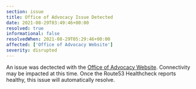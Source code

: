 ```yaml
---
section: issue
title: Office of Advocacy Issue Detected
date: 2021-08-29T03:49:46+00:00
resolved: true
informational: false
resolvedWhen: 2021-08-29T05:29:46+00:00
affected: ['Office of Advocacy Website']
severity: disrupted
---
```

An issue was dectected with the [Office of Advocacy Website](https://advocacy.sba.gov).  Connectivity may be impacted at this time.  Once the Route53 Healthcheck reports healthy, this issue will automatically resolve.
